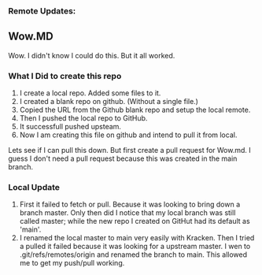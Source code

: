 ### Remote Updates:
## Wow.MD
Wow. I didn't know I could do this.  But it all worked.

### What I Did to create this repo

  1. I create a local repo.  Added some files to it. 
  1. I created a blank repo on github.  (Without a single file.)
  1. Copied the URL from the Github blank repo and setup the local remote.
  1. Then I pushed the local repo to GitHub.
  1. It successfull pushed upsteam.
  1. Now I am creating this file on github and intend to pull it from local.

  Lets see if I can pull this down.  But first create a pull request for Wow.md.
  I guess I don't need a pull request because this was created in the main branch.

  ### Local Update

  1. First it failed to fetch or pull.  Because it was looking to bring down a branch master.  Only then did I notice that my local branch was still called master; while the new repo I created on GitHut had its default as 'main'.
  1. I renamed the local master to main very easily with Kracken.  Then I tried a pulled it failed because it was looking for a upstream master.  I wen to .git/refs/remotes/origin and renamed the branch to main.  This allowed me to get my push/pull working.
  
